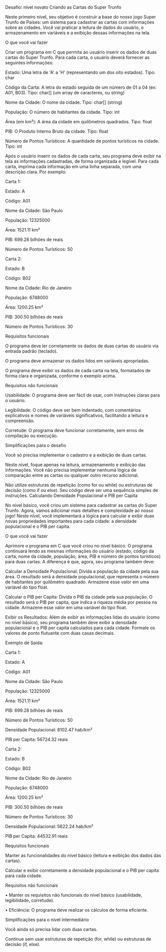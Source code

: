Desafio: nível novato
Criando as Cartas do Super Trunfo


Neste primeiro nível, seu objetivo é construir a base do nosso jogo Super Trunfo de Países: um sistema para cadastrar as cartas com informações sobre as cidades. Você vai praticar a leitura de dados do usuário, o armazenamento em variáveis e a exibição dessas informações na tela.


O que você vai fazer


Criar um programa em C que permita ao usuário inserir os dados de duas cartas do Super Trunfo. Para cada carta, o usuário deverá fornecer as seguintes informações:

 

Estado: Uma letra de 'A' a 'H' (representando um dos oito estados). Tipo: char
 
Código da Carta: A letra do estado seguida de um número de 01 a 04 (ex: A01, B03). Tipo: char[] (um array de caracteres, ou string)
 
Nome da Cidade: O nome da cidade. Tipo: char[] (string)
 
População: O número de habitantes da cidade. Tipo: int
 
Área (em km²): A área da cidade em quilômetros quadrados. Tipo: float
 
PIB: O Produto Interno Bruto da cidade. Tipo: float
 
Número de Pontos Turísticos: A quantidade de pontos turísticos na cidade. Tipo: int
 

Após o usuário inserir os dados de cada carta, seu programa deve exibir na tela as informações cadastradas, de forma organizada e legível. Para cada carta, imprima cada informação em uma linha separada, com uma descrição clara. Por exemplo:

 

Carta 1:

Estado: A

Código: A01

Nome da Cidade: São Paulo

População: 12325000

Área: 1521.11 km²

PIB: 699.28 bilhões de reais

Número de Pontos Turísticos: 50

 

Carta 2:

Estado: B

Código: B02

Nome da Cidade: Rio de Janeiro

População: 6748000

Área: 1200.25 km²

PIB: 300.50 bilhões de reais

Número de Pontos Turísticos: 30    


Requisitos funcionais


O programa deve ler corretamente os dados de duas cartas do usuário via entrada padrão (teclado).
 
O programa deve armazenar os dados lidos em variáveis apropriadas.
 
O programa deve exibir os dados de cada carta na tela, formatados de forma clara e organizada, conforme o exemplo acima.

Requisitos não funcionais


Usabilidade: O programa deve ser fácil de usar, com instruções claras para o usuário.
 
Legibilidade: O código deve ser bem indentado, com comentários explicativos e nomes de variáveis significativos, facilitando a leitura e compreensão.
 
Corretude: O programa deve funcionar corretamente, sem erros de compilação ou execução.

Simplificações para o desafio


Você só precisa implementar o cadastro e a exibição de duas cartas.
 
Neste nível, foque apenas na leitura, armazenamento e exibição das informações. Você não precisa implementar nenhuma lógica de comparação entre as cartas ou qualquer outro recurso adicional.
 
Não utilize estruturas de repetição (como for ou while) ou estruturas de decisão (como if ou else). Seu código deve ser uma sequência simples de instruções.
Calculando Densidade Populacional e PIB per Capita


No nível básico, você criou um sistema para cadastrar as cartas do Super Trunfo. Agora, vamos adicionar mais detalhes e complexidade ao nosso jogo! Neste nível, você implementará a lógica para calcular e exibir duas novas propriedades importantes para cada cidade: a densidade populacional e o PIB per capita.


O que você vai fazer


Aprimore o programa em C que você criou no nível básico. O programa continuará lendo as mesmas informações do usuário (estado, código da carta, nome da cidade, população, área, PIB e número de pontos turísticos) para duas cartas. A diferença é que, agora, seu programa também deve:

 

Calcular a Densidade Populacional: Divida a população da cidade pela sua área. O resultado será a densidade populacional, que representa o número de habitantes por quilômetro quadrado. Armazene esse valor em uma variável do tipo float.
 
Calcular o PIB per Capita: Divida o PIB da cidade pela sua população. O resultado será o PIB per capita, que indica a riqueza média por pessoa na cidade. Armazene esse valor em uma variável do tipo float.
 
Exibir os Resultados: Além de exibir as informações lidas do usuário (como no nível básico), seu programa também deve exibir a densidade populacional e o PIB per capita calculados para cada cidade. Formate os valores de ponto flutuante com duas casas decimais.
 

Exemplo de Saída:


Carta 1:

Estado: A

Código: A01

Nome da Cidade: São Paulo

População: 12325000

Área: 1521.11 km²

PIB: 699.28 bilhões de reais

Número de Pontos Turísticos: 50

Densidade Populacional: 8102.47 hab/km²

PIB per Capita: 56724.32 reais

 

Carta 2:

Estado: B

Código: B02

Nome da Cidade: Rio de Janeiro

População: 6748000

Área: 1200.25 km²

PIB: 300.50 bilhões de reais

Número de Pontos Turísticos: 30

Densidade Populacional: 5622.24 hab/km²

PIB per Capita: 44532.91 reais


Requisitos funcionais


Manter as funcionalidades do nível básico (leitura e exibição dos dados das cartas).
 
Calcular e exibir corretamente a densidade populacional e o PIB per capita para cada cidade.

Requisitos não funcionais


•    Manter os requisitos não funcionais do nível básico (usabilidade, legibilidade, corretude).

•    Eficiência: O programa deve realizar os cálculos de forma eficiente.


Simplificações para o nível intermediário


Você ainda só precisa lidar com duas cartas.
 
Continue sem usar estruturas de repetição (for, while) ou estruturas de decisão (if, else).
